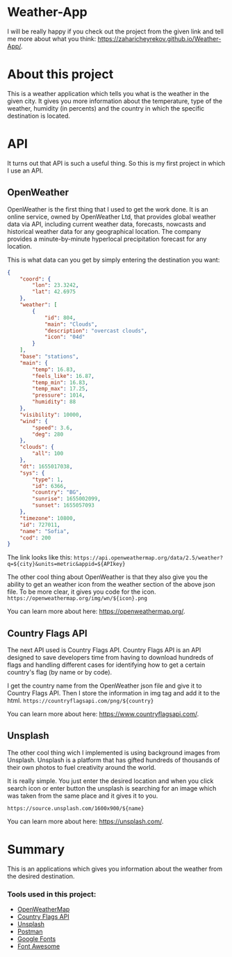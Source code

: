 # Weather-App

I will be really happy if you check out the project from the given link and tell me more about what you think: https://zaharicheyrekov.github.io/Weather-App/.

# About this project

This is a weather application which tells you what is the weather in the given city. It gives you more information about the temperature, type of the weather, humidity (in percents) and the country in which the specific destination is located.

# API

It turns out that API is such a useful thing. So this is my first project in which I use an API.

## OpenWeather

OpenWeather is the first thing that I used to get the work done. It is an online service, owned by OpenWeather Ltd, that provides global weather data via API, including current weather data, forecasts, nowcasts and historical weather data for any geographical location. The company provides a minute-by-minute hyperlocal precipitation forecast for any location.

This is what data can you get by simply entering the destination you want:

```json
{
    "coord": {
        "lon": 23.3242,
        "lat": 42.6975
    },
    "weather": [
        {
            "id": 804,
            "main": "Clouds",
            "description": "overcast clouds",
            "icon": "04d"
        }
    ],
    "base": "stations",
    "main": {
        "temp": 16.83,
        "feels_like": 16.87,
        "temp_min": 16.83,
        "temp_max": 17.25,
        "pressure": 1014,
        "humidity": 88
    },
    "visibility": 10000,
    "wind": {
        "speed": 3.6,
        "deg": 280
    },
    "clouds": {
        "all": 100
    },
    "dt": 1655017038,
    "sys": {
        "type": 1,
        "id": 6366,
        "country": "BG",
        "sunrise": 1655002099,
        "sunset": 1655057093
    },
    "timezone": 10800,
    "id": 727011,
    "name": "Sofia",
    "cod": 200
}
```
The link looks like this: `https://api.openweathermap.org/data/2.5/weather?q=${city}&units=metric&appid=${APIkey}`

The other cool thing about OpenWeather is that they also give you the ability to get an weather icon from the weather section of the above json file. To be more clear, it gives you code for the icon.
`https://openweathermap.org/img/wn/${icon}.png`

You can learn more about here: https://openweathermap.org/.

## Country Flags API

The next API used is Country Flags API. Country Flags API is an API designed to save developers time from having to download hundreds of flags and handling different cases for identifying how to get a certain country's flag (by name or by code).

I get the country name from the OpenWeather json file and give it to Country Flags API. Then I store the information in img tag and add it to the html.
`https://countryflagsapi.com/png/${country}`

You can learn more about here: https://www.countryflagsapi.com/.

## Unsplash

The other cool thing wich I implemented is using background images from Unsplash. Unsplash is a platform that has gifted hundreds of thousands of their own photos to fuel creativity around the world.

It is really simple. You just enter the desired location and when you click search icon or enter button the unsplash is searching for an image which was taken from the same place and it gives it to you.

`https://source.unsplash.com/1600x900/${name}`

You can learn more about here: https://unsplash.com/.

# Summary

This is an applications which gives you information about the weather from the desired destination.

### Tools used in this project: 

- <a href="https://openweathermap.org/">OpenWeatherMap</a>
- <a href="https://countryflagsapi.com/">Country Flags API</a>
- <a href="https://unsplash.com/">Unsplash</a>
- <a href="https://www.postman.com/">Postman</a>
- <a href="https://fonts.google.com/">Google Fonts</a>
- <a href="https://fontawesome.com/">Font Awesome</a>
